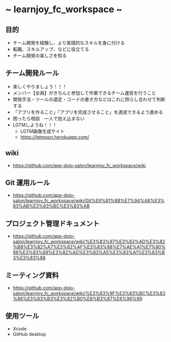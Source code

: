#  ~ learnjoy_fc_workspace ~
## 目的

- チーム開発を経験し、より実践的なスキルを身に付ける
- 転職、スキルアップ、などに役立てる
- チーム開発の楽しさを知る

## チーム開発ルール

- 楽しくやりましょう！！！
- メンバー【全員】がきちんと参加して作業できるチーム運営を行うこと
- 開発手法・ツールの選定・コードの書き方などはこれに照らし合わせて判断する
- 「アプリを作ること」「アプリを完成させること」を達成できるよう進める
- 困ったら相談　一人で抱え込まない
- LGTMしようね！！！
  - LGTM画像生成サイト
  - https://lgtmoon.herokuapp.com/

## wiki

- https://github.com/app-dojo-salon/learnjoy_fc_workspace/wiki

## Git 運用ルール

- https://github.com/app-dojo-salon/learnjoy_fc_workspace/wiki/Git%E9%81%8B%E7%94%A8%E3%83%AB%E3%83%BC%E3%83%AB

## プロジェクト管理ドキュメント
- https://github.com/app-dojo-salon/learnjoy_fc_workspace/wiki/%E3%83%97%E3%83%AD%E3%82%B8%E3%82%A7%E3%82%AF%E3%83%88%E7%AE%A1%E7%90%86%E3%83%89%E3%82%AD%E3%83%A5%E3%83%A1%E3%83%B3%E3%83%88

## ミーティング資料

- https://github.com/app-dojo-salon/learnjoy_fc_workspace/wiki/%E3%83%9F%E3%83%BC%E3%83%86%E3%83%B3%E3%82%B0%E8%B3%87%E6%96%99

## 使用ツール

- Xcode
- GitHub desktop
